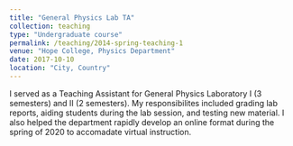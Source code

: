 ```yaml
---
title: "General Physics Lab TA"
collection: teaching
type: "Undergraduate course"
permalink: /teaching/2014-spring-teaching-1
venue: "Hope College, Physics Department"
date: 2017-10-10
location: "City, Country"
---
```


I served as a Teaching Assistant for General Physics Laboratory I (3 semesters) and II (2 semesters). My responsibilites included grading lab reports, aiding students during the lab session, and testing new material. I also helped the department rapidly develop an online format during the spring of 2020 to accomadate virtual instruction.
 
